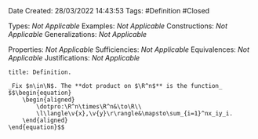 <br />
<br />

Date Created: 28/03/2022 14:43:53
Tags: #Definition #Closed 

Types: _Not Applicable_
Examples: _Not Applicable_
Constructions: _Not Applicable_
Generalizations: _Not Applicable_

Properties: _Not Applicable_
Sufficiencies: _Not Applicable_
Equivalences: _Not Applicable_
Justifications: _Not Applicable_

``` ad-Definition
title: Definition.

_Fix $n\in\N$. The **dot product on $\R^n$** is the function_
$$\begin{equation}
    \begin{aligned}
        \dotpro:\R^n\times\R^n&\to\R\\
        \l\langle\v{x},\v{y}\r\rangle&\mapsto\sum_{i=1}^nx_iy_i.
    \end{aligned}
\end{equation}$$

```
